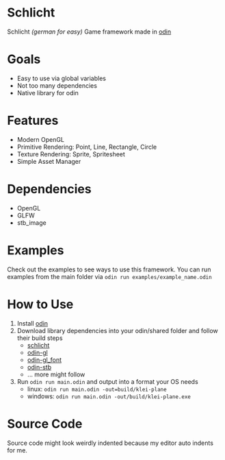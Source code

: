 # Schlicht 
Schlicht *(german for easy)* Game framework made in [odin](https://odin-lang.org/) 

# Goals 
* Easy to use via global variables
* Not too many dependencies
* Native library for odin

# Features
* Modern OpenGL
* Primitive Rendering: Point, Line, Rectangle, Circle
* Texture Rendering: Sprite, Spritesheet
* Simple Asset Manager

# Dependencies
* OpenGL
* GLFW
* stb_image

# Examples
Check out the examples to see ways to use this framework.
You can run examples from the main folder via `odin run examples/example_name.odin`

# How to Use
1. Install [odin](https://odin-lang.org/)
2. Download library dependencies into your odin/shared folder and follow their build steps
	* [schlicht](https://github.com/Skytrias/schlicht)
	* [odin-gl](https://github.com/vassvik/odin-gl) 
	* [odin-gl_font](https://github.com/vassvik/odin-gl_font) 
	* [odin-stb](https://github.com/vassvik/odin-stb)
	* ... more might follow
3. Run `odin run main.odin` and output into a format your OS needs
	* linux: `odin run main.odin -out=build/klei-plane`
	* windows: `odin run main.odin -out/build/klei-plane.exe`

# Source Code
Source code might look weirdly indented because my editor auto indents for me. 
